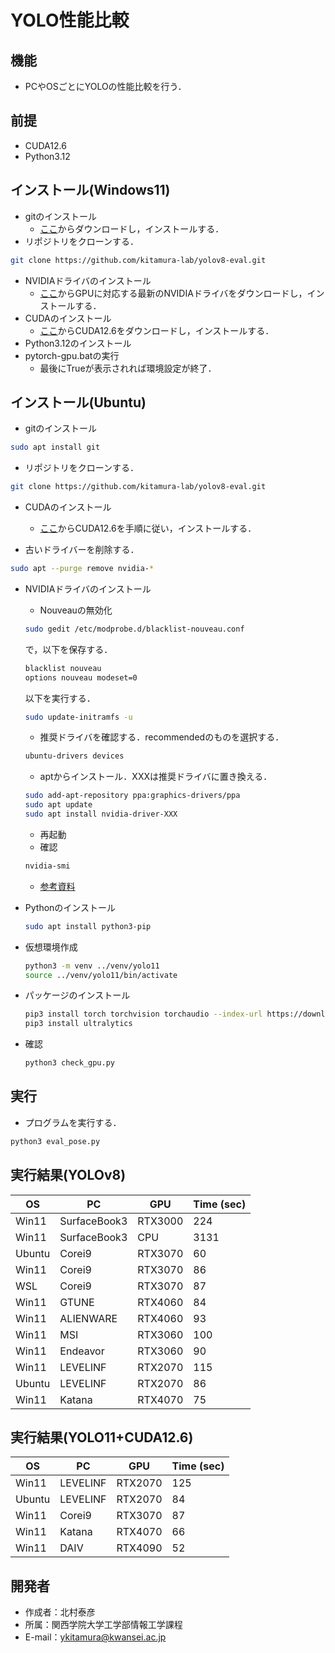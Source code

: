 # YOLO性能比較

## 機能
 
* PCやOSごとにYOLOの性能比較を行う．

## 前提

* CUDA12.6
* Python3.12
  
## インストール(Windows11)
  
* gitのインストール
  * [ここ](https://git-scm.com/)からダウンロードし，インストールする．
* リポジトリをクローンする．
```bash
git clone https://github.com/kitamura-lab/yolov8-eval.git
```
* NVIDIAドライバのインストール
  * [ここ](https://www.nvidia.co.jp/Download/index.aspx?lang=jp)からGPUに対応する最新のNVIDIAドライバをダウンロードし，インストールする．
* CUDAのインストール
  * [ここ](https://developer.nvidia.com/cuda-toolkit-archive)からCUDA12.6をダウンロードし，インストールする．
* Python3.12のインストール
* pytorch-gpu.batの実行
  * 最後にTrueが表示されれば環境設定が終了．

## インストール(Ubuntu)

* gitのインストール
```bash
sudo apt install git
```

* リポジトリをクローンする．
```bash
git clone https://github.com/kitamura-lab/yolov8-eval.git
```
* CUDAのインストール
  * [ここ](https://developer.nvidia.com/cuda-toolkit-archive)からCUDA12.6を手順に従い，インストールする．

* 古いドライバーを削除する．
```bash
sudo apt --purge remove nvidia-*
```

* NVIDIAドライバのインストール
  * Nouveauの無効化
  ```bash
  sudo gedit /etc/modprobe.d/blacklist-nouveau.conf
  ```
  で，以下を保存する．
  ```txt
  blacklist nouveau
  options nouveau modeset=0
  ```
  以下を実行する．
  ```bash
  sudo update-initramfs -u
  ```
  * 推奨ドライバを確認する．recommendedのものを選択する．
  ```bash
  ubuntu-drivers devices
  ```
  * aptからインストール．XXXは推奨ドライバに置き換える．
  ```bash
  sudo add-apt-repository ppa:graphics-drivers/ppa
  sudo apt update
  sudo apt install nvidia-driver-XXX
  ```
  * 再起動
  * 確認
  ```bash
  nvidia-smi
  ```
  * [参考資料](https://qiita.com/porizou1/items/74d8264d6381ee2941bd)

* Pythonのインストール
  ```bash
  sudo apt install python3-pip
  ```

* 仮想環境作成
  ```bash
  python3 -m venv ../venv/yolo11
  source ../venv/yolo11/bin/activate
  ```

* パッケージのインストール
  ```bash
  pip3 install torch torchvision torchaudio --index-url https://download.pytorch.org/whl/cu126
  pip3 install ultralytics
  ```
* 確認
  ```bash
  python3 check_gpu.py
  ```

## 実行
 
* プログラムを実行する．
```bash
python3 eval_pose.py
```

## 実行結果(YOLOv8)

| OS | PC | GPU | Time (sec) |
| ---- | ---- | ---- | ---- |
| Win11 | SurfaceBook3 | RTX3000 | 224 |
| Win11 | SurfaceBook3 | CPU | 3131 |
| Ubuntu | Corei9 | RTX3070 | 60 |
| Win11 | Corei9 | RTX3070 | 86 |
| WSL | Corei9  |  RTX3070 | 87 |
| Win11 | GTUNE | RTX4060 |  84 |
| Win11 | ALIENWARE | RTX4060 | 93 |
| Win11 | MSI | RTX3060 |100 |
| Win11 | Endeavor | RTX3060 | 90 |
| Win11 | LEVELINF | RTX2070 | 115 |
| Ubuntu | LEVELINF | RTX2070 | 86 |
| Win11 | Katana | RTX4070 | 75 |

## 実行結果(YOLO11+CUDA12.6)

| OS | PC | GPU | Time (sec) |
| ---- | ---- | ---- | ---- |
| Win11 | LEVELINF | RTX2070 | 125 |
| Ubuntu | LEVELINF | RTX2070 | 84 |
| Win11 | Corei9 | RTX3070 | 87 |
| Win11 | Katana | RTX4070 | 66 |
| Win11 | DAIV | RTX4090 | 52 |

## 開発者
 
* 作成者：北村泰彦
* 所属：関西学院大学工学部情報工学課程
* E-mail：ykitamura@kwansei.ac.jp
 

